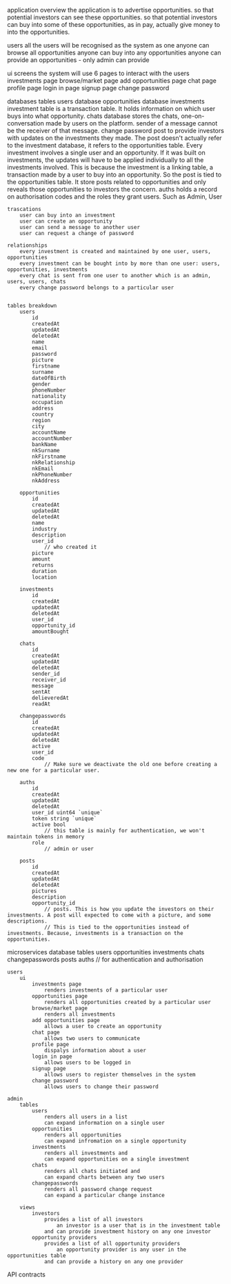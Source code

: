 application overview
	the application is to advertise opportunities.
	so that potential investors can see these opportunities.
	so that potential investors can buy into some of these opportunities, as in pay, actually give money to into the opportunities.

users
	all the users will be recognised as the system as one
		anyone can browse all opportunities
		anyone can buy into any opportunities
		anyone can provide an opportunities - only admin can provide
	
ui screens
	the system will use 6 pages to interact with the users
		investments page
		browse/market page
		add opportunities page
		chat page
		profile page
		login in page
		signup page
		change password
	
databases
	tables
		users database
		opportunities database
		investments 
			investment table is a transaction table. It holds information on which user buys into what opportunity. 
		chats database
			stores the chats, one-on-conversation made by users on the platform.
			sender of a message cannot be the receiver of that message.
		change password
		post 
			to provide investors with updates on the investments they made.
			The post doesn't actually refer to the investment database, it refers to the opportunities table. Every investment involves a single user and an opportunity. If it was built on investments, the updates will have to be applied individually to all the investments involved. This is because the investment is a linking table, a transaction made by a user to buy into an opportunity. So the post is tied to the opportunities table. It store posts related to opportunities and only reveals those opportunities to investors the concern.
		auths
			holds a record on authorisation codes and the roles they grant users. Such as Admin, User 
			
		
	trascations
		user can buy into an investment
		user can create an opportunity
		user can send a message to another user
		user can request a change of password
		
	relationships 
		every investment is created and maintained by one user, users, opportunities
		every investment can be bought into by more than one user: users, opportunities, investments
		every chat is sent from one user to another which is an admin, users, users, chats
		every change password belongs to a particular user


	tables breakdown		
		users
			id
			createdAt
			updatedAt
			deletedAt
			name 
			email
			password
			picture
			firstname
			surname
			dateOfBirth
			gender
			phoneNumber
			nationality
			occupation
			address
			country
			region
			city
			accountName
			accountNumber 
			bankName
			nkSurname 
			nkFirstname
			nkRelationship
			nkEmail
			nkPhoneNumber
			nkAddress
			
		opportunities
			id
			createdAt
			updatedAt
			deletedAt
			name
			industry
			description
			user_id 
				// who created it
			picture
			amount
			returns
			duration
			location			
			
		investments
			id
			createdAt
			updatedAt
			deletedAt
			user_id
			opportunity_id
			amountBought
			
		chats 
			id
			createdAt
			updatedAt
			deletedAt
			sender_id
			receiver_id
			message
			sentAt
			delieveredAt
			readAt
			
		changepasswords
			id
			createdAt
			updatedAt
			deletedAt
			active
			user_id
			code			
				// Make sure we deactivate the old one before creating a new one for a particular user.
				
		auths
			id
			createdAt
			updatedAt
			deletedAt
			user_id uint64 `unique`
			token string `unique`
			active bool 
				// this table is mainly for authentication, we won't maintain tokens in memory
			role
				// admin or user
				
		posts
			id
			createdAt
			updatedAt
			deletedAt
			pictures
			description
			opportunity_id
				// posts. This is how you update the investors on their investments. A post will expected to come with a picture, and some descriptions. 
				// This is tied to the opportunities instead of investments. Because, investments is a transaction on the opportunities.
			
			
microservices
	database
		tables
			users
			opportunities
			investments
			chats
			changepasswords
			posts
			auths
				// for authentication and authorisation
			
	users
		ui
			investments page
				renders investments of a particular user
			opportunities page
				renders all opportunities created by a particular user
			browse/market page
				renders all investments
			add opportunities page
				allows a user to create an opportunity
			chat page
				allows two users to communicate
			profile page
				dispalys information about a user
			login in page
				allows users to be logged in
			signup page
				allows users to register themselves in the system
			change password
				allows users to change their password
			
	admin
		tables
			users
				renders all users in a list 
				can expand information on a single user
			opportunities
				renders all opportunities
				can expand infromation on a single opportunity
			investments
				renders all investments and 
				can expand opportunities on a single investment
			chats
				renders all chats initiated and
				can expand charts between any two users
			changepasswords
				renders all password change request
				can expand a particular change instance
			
		views
			investors
				provides a list of all investors
					an investor is a user that is in the investment table
				and can provide investment history on any one investor
			opportunity providers
				provides a list of all opportunity providers 
					an opportunity provider is any user in the opportunities table
				and can provide a history on any one provider
	
API contracts	
	



